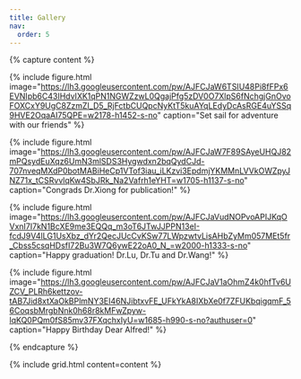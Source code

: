 ```yaml
---
title: Gallery
nav:
  order: 5
---
```


{% capture content %}

  {% 
    include figure.html 
    image="https://lh3.googleusercontent.com/pw/AJFCJaW6TSIU48Pi8fFPx6EVNIpb6C43IHdvIXK1qPN1NGWZzwL0QgajPfg5zDV0O7XlpS6fNchgjGnOvoFOXCxY9UgC8ZzmZI_D5_RjFctbCUQpcNyKtT5kuAYqLEdyDcAsRGE4uYSSq9HVE2OqaAI75QPE=w2178-h1452-s-no"
    caption="Set sail for adventure with our friends"
  %}

  {%
    include figure.html
    image="https://lh3.googleusercontent.com/pw/AJFCJaW7F89SAyeUHQJ82mPQsydEuXqz6UmN3mlSDS3Hygwdxn2bqQydCJd-707nveqMXdP0botMABiHeCp1VTof3iau_iLKzvi3EpdmjYKMMnLVVkOWZpyJNZ71x_tCSRvvlqKw4SbJRk_Na2Vafrh1eYHT=w1705-h1137-s-no"
    caption="Congrads Dr.Xiong for publication!"
  %}

  {%
    include figure.html
    image="https://lh3.googleusercontent.com/pw/AJFCJaVudNOPvoAPIJKqOVxnI7I7kN1BcXE9me3EQQq_m3oT6JTwJJPPN13eI-fcdJ9V4lLG1UsXbz_dYr2QecJUcCvKSw77LWpzwtvLisAHbZyMm057MEt5fr_Cbss5csqHDsfI72Bu3W7Q6ywE22oA0_N_=w2000-h1333-s-no"
    caption="Happy graduation! Dr.Lu, Dr.Tu and Dr.Wang!"
  %}

  {%
    include figure.html
    image="https://lh3.googleusercontent.com/pw/AJFCJaV1aOhmZ4k0hfTv6UZCV_PLRh6kettzov-tAB7Jid8xtXaOkBPlmNY3EI46NJibtxvFE_UFkYkA8IXbXe0f7ZFUKbqigqmF_56CoqsbMrgbNnk0h68r8kMFwZpyw-lqKQ0PQm0fS85mv37FXqchxIyU=w1685-h990-s-no?authuser=0"
    caption="Happy Birthday Dear Alfred!"
  %}

{% endcapture %}

{%
  include grid.html
  content=content
%}

